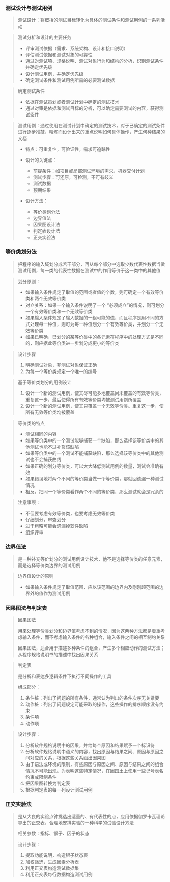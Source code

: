 ### 测试设计与测试用例

> 测试设计：将概括的测试目标转化为具体的测试条件和测试用例的一系列活动

> 测试分析和设计的主要任务
>
> - 评审测试依据（需求、系统架构、设计和接口说明）
> - 评估测试依据和测试对象的可靠性
> - 通过对测试项、规格说明、测试对象行为和结构的分析，识别测试条件并确定优先级
> - 设计测试用例，并确定优先级
> - 确定测试条件和测试用例所需的必要测试数据

> 确定测试条件
>
> - 依据在测试策划或者测试计划中确定的测试技术
> - 通过对策是依据和测试目标的分析，可以确定需要测试的内容，获得测试条件

> 测试用例：通过使用在测试计划中确定的测试技术，对于已确定的测试条件进行逐步推敲，精炼而设计出来的重点说明如何具体操作，产生何种结果的文档
>
> - 特点：可重复性，可验证性，需求可追踪性
>
> - 设计的关键点：
>   - 前提条件：如项目或局部测试环境的需求，机器交付计划
>   - 测试步骤：可还原，可检测，不可有歧义
>   - 测试数据
>   - 预期结果
> - 设计方法：
>   - 等价类划分法
>   - 边界值法
>   - 因果图设计法
>   - 判定表设计法
>   - 正交实验法



### 等价类划分法

> 把程序的输入域划分成若干部分，再从每个部分中选取少数代表性数据当做测试用例，每一类的代表性数据在测试中的作用等价于这一类中的其他值

> 划分原则：
>
> - 如果输入条件规定了取值的范围或者值的个数，则可确定一个有效等价类和两个无效等价类
> - 对立关系：如果一个输入条件说明了一个 “必须成立”的情况，则可划分一个有效等价类和一个无效等价类
> - 如果输入条件规定了输入数据的一组可能的值，而且程序是用不同的方式处理每一种值，则可为每一种值划分一个有效等价类，并划分一个无效等价类
> - 如果已明确，已划分的某等价类中的各元素在程序中的处理方式是不同的，则应据此等价类进一步划分成更小的等价类

> 设计步骤
>
> 1. 明确测试对象，非测试对象保证正确
> 2. 为每一个等价类规定一个唯一的编号

> 基于等价类划分的用例设计
>
> 1. 设计一个新的测试用例，使其尽可能多地覆盖尚未覆盖的有效等价类，重复这一步，最后使得所有有效等价类均被测试用例所覆盖
> 2. 设计一个新的测试用例，使其只覆盖一个无效等价类。重复这一步，使所有无效等价类均被覆盖

> 等价类的特点
>
> - 测试相同的内容
> - 如果等价类中的一个测试能够捕获一个缺陷，那么选择该等价类中的其他测试也能不过补货该缺陷
> - 如果等价类中的一个测试不能捕获缺陷，那么选择该等价类中的其他测试也不会捕获曲线
> - 如果正确的划分等价类，可以大大降低测试用例的数量，测试会准确有效
> - 如果错误地将两个不同的等价类当做一个等价类，那就回遗漏一种测试情况
> - 相反，把同一个等价类看作两个不同的等价类，那么测试就会是冗余的

> 注意事项：
>
> - 不但要考虑有效等价类，也要考虑无效等价类
> - 仔细划分，审查划分
> - 过于粗略可能会遗漏掉软件缺陷
> - 组织评审



### 边界值法

> 是一种补充等价划分的测试用例设计技术，他不是选择等价类的任意元素，而是选择等价类边界的测试用例

> 边界值设计的原则
>
> - 如果输入条件规定了取值范围，应以该范围的边界内及刚刚超范围的边界外的值作为测试用例



### 因果图法与判定表

> 因果图法
>
> 用来处理等价类划分和边界值考虑不到的情况，因为这两种方法都是着重考虑输入条件，而不考虑输入条件的各种组合，输入条件之间的相互制约关系
>
> 因果图法，适合用于描述多种条件的组合，产生多个相应动作的测试方法；从程序规格说明书的描述中找出因果关系

> 判定表
>
> 是分析和表达多逻辑条件下执行不同操作的工具
>
> 组成部分：
>
> 1. 条件桩：列出了问题的所有条件，通常认为列出的条件次序无关紧要
> 2. 动作桩：列出了问题规定可能采取的操作，这些操作的排序顺序没有约束
> 3. 条件项
> 4. 动作项

> 设计步骤：
>
> 1. 分析软件规格说明中的因果，并给每个原因和结果赋予一个标识符
> 2. 分析软件规格说明中语义的内容，找出原因与结果之间、原因与原因之间对应的关系，根据这些关系画出因果图
> 3. 由于语法或环境的限制，有些原因与原因之间、原因与结果之间的组合情况不可能出现。为表明这些特定情况，在因国土上使用一些记号表名约束或限制条件
> 4. 把因果图转换为判定表
> 5. 根据判定表的每一列设计测试用例



### 正交实验法

> 是从大良的实验点钟挑选出适量的、有代表性的点，应用依据伽罗卡瓦理论导出的正交表，合理地安排实验的一种科学的试验设计方法
>
> 相关参数：指标、银子、因子的状态
>
> 设计步骤：
>
> 1. 提取功能说明，构造银子状态表
> 2. 加权筛选，生成因素分析表
> 3. 利用正交表构造测试数据集
> 4. 利用正交表每行数据构造测试用例

